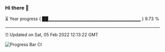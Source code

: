 ### Hi there 👋

⏳ Year progress { ██▁▁▁▁▁▁▁▁▁▁▁▁▁▁▁▁▁▁▁▁▁▁▁▁▁▁▁▁ } 9.73 %

---

⏰ Updated on Sat, 05 Feb 2022 12:13:22 GMT

![Progress Bar CI](https://github.com/liununu/liununu/workflows/Progress%20Bar%20CI/badge.svg)
